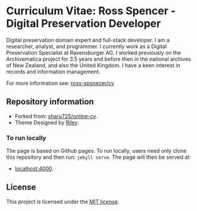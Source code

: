 # Curriculum Vitae: Ross Spencer - Digital Preservation Developer

Digital preservation domain expert and full-stack developer. I am a researcher,
analyst, and programmer. I currently work as a Digital Preservation Specialist
at Ravensburger AG. I worked previously on the Archivematica project for 3.5
years and before then in the national archives of New Zealand, and also the
United Kingdom. I have a keen interest in records and information management.

For more information see: [ross-spsnecer/cv][cv-1]

## Repository information

* Forked from: [sharu725/online-cv][cv-2].
* Theme Designed by [Riley][cv-3].
### To run locally

The page is based on Github pages. To run locally, users need only clone this
repository and then run: `jekyll serve`. The page will then be served at:

* [localhost:4000][cv-4].

## License

This project is licensed under the [MIT license](LICENSE.txt).

[cv-1]: https://ross-spencer.github.io/curriculum-vitae
[cv-2]: https://github.com/sharu725/online-cv
[cv-3]: http://themes.3rdwavemedia.com
[cv-4]: http://localhost:4000/curriculum-vitae/`
